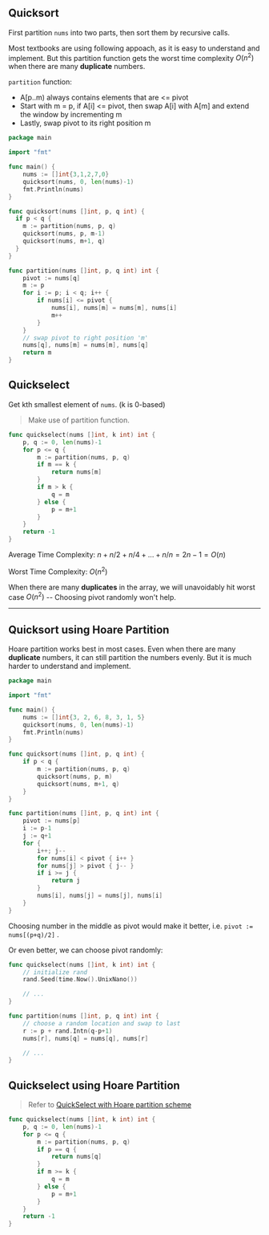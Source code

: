 ## Quicksort

First partition `nums` into two parts, then sort them by recursive calls.

Most textbooks are using following appoach, as it is easy to understand and implement. But this partition function gets the worst time complexity $O(n^2)$ when there are many **duplicate** numbers.

`partition` function:

- A[p..m) always contains elements that are <= pivot
- Start with m = p, if A[i] <= pivot, then swap A[i] with A[m] and extend the window by incrementing m
- Lastly, swap pivot to its right position m

```go
package main

import "fmt"

func main() {
	nums := []int{3,1,2,7,0}
	quicksort(nums, 0, len(nums)-1)
	fmt.Println(nums)
}

func quicksort(nums []int, p, q int) {
  if p < q {
    m := partition(nums, p, q)
    quicksort(nums, p, m-1)
    quicksort(nums, m+1, q)
  }
}

func partition(nums []int, p, q int) int {
	pivot := nums[q]
	m := p
	for i := p; i < q; i++ {
		if nums[i] <= pivot {
			nums[i], nums[m] = nums[m], nums[i]
			m++
		}
	}
	// swap pivot to right position 'm'
	nums[q], nums[m] = nums[m], nums[q]
	return m
}
```



## Quickselect

Get kth smallest element of `nums`. (k is 0-based)

> Make use of partition function.

```go
func quickselect(nums []int, k int) int {
	p, q := 0, len(nums)-1
	for p <= q {
		m := partition(nums, p, q)
		if m == k {
			return nums[m]
		}
		if m > k {
			q = m
		} else {
			p = m+1
		}
	}
	return -1
}
```

Average Time Complexity: $n + n/2 + n/4 + ... + n/n = 2n-1 = O(n)$ 

Worst Time Complexity: $O(n^2)$ 

When there are many **duplicates** in the array, we will unavoidably hit worst case $O(n^2)$  -- Choosing pivot randomly won't help.





---



## Quicksort using Hoare Partition

Hoare partition works best in most cases. Even when there are many **duplicate** numbers, it can still partition the numbers evenly. But it is much harder to understand and implement.

```go
package main

import "fmt"

func main() {
	nums := []int{3, 2, 6, 8, 3, 1, 5}
	quicksort(nums, 0, len(nums)-1)
	fmt.Println(nums)
}

func quicksort(nums []int, p, q int) {
	if p < q {
		m := partition(nums, p, q)
		quicksort(nums, p, m)
		quicksort(nums, m+1, q)
	}
}

func partition(nums []int, p, q int) int {
	pivot := nums[p]
	i := p-1
	j := q+1
	for {
		i++; j--
		for nums[i] < pivot { i++ }
		for nums[j] > pivot { j-- }
		if i >= j {
			return j
		}
		nums[i], nums[j] = nums[j], nums[i]
	}
}
```

Choosing number in the middle as pivot would make it better, i.e. `pivot := nums[(p+q)/2]` .

Or even better, we can choose pivot randomly:

```go
func quickselect(nums []int, k int) int {
	// initialize rand
	rand.Seed(time.Now().UnixNano())

	// ...
}

func partition(nums []int, p, q int) int {
	// choose a random location and swap to last
	r := p + rand.Intn(q-p+1)
	nums[r], nums[q] = nums[q], nums[r]

	// ...
}
```



## Quickselect using Hoare Partition

> Refer to [QuickSelect with Hoare partition scheme](https://stackoverflow.com/questions/58331986/quickselect-with-hoare-partition-scheme) 

```go
func quickselect(nums []int, k int) int {
	p, q := 0, len(nums)-1
	for p <= q {
		m := partition(nums, p, q)
		if p == q {
			return nums[q]
		}
		if m >= k {
			q = m
		} else {
			p = m+1
		}
	}
	return -1
}
```


